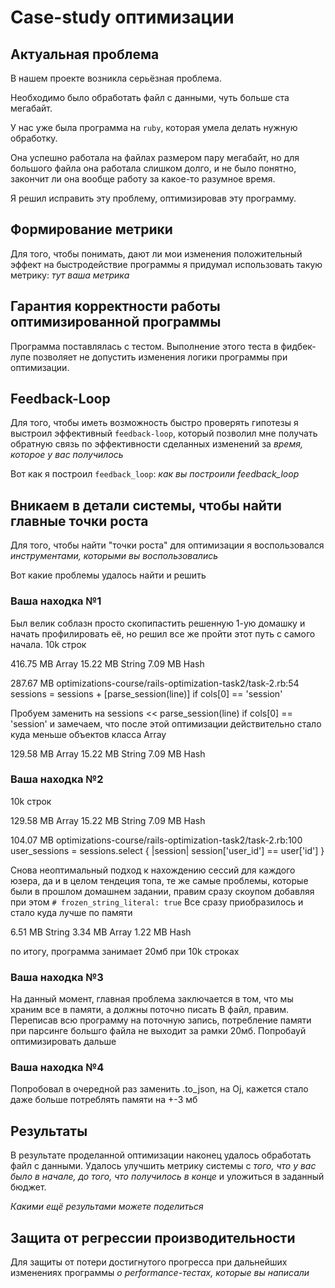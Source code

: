 # Case-study оптимизации

## Актуальная проблема
В нашем проекте возникла серьёзная проблема.

Необходимо было обработать файл с данными, чуть больше ста мегабайт.

У нас уже была программа на `ruby`, которая умела делать нужную обработку.

Она успешно работала на файлах размером пару мегабайт, но для большого файла она работала слишком долго, и не было понятно, закончит ли она вообще работу за какое-то разумное время.

Я решил исправить эту проблему, оптимизировав эту программу.

## Формирование метрики
Для того, чтобы понимать, дают ли мои изменения положительный эффект на быстродействие программы я придумал использовать такую метрику: *тут ваша метрика*

## Гарантия корректности работы оптимизированной программы
Программа поставлялась с тестом. Выполнение этого теста в фидбек-лупе позволяет не допустить изменения логики программы при оптимизации.

## Feedback-Loop
Для того, чтобы иметь возможность быстро проверять гипотезы я выстроил эффективный `feedback-loop`, который позволил мне получать обратную связь по эффективности сделанных изменений за *время, которое у вас получилось*

Вот как я построил `feedback_loop`: *как вы построили feedback_loop*

## Вникаем в детали системы, чтобы найти главные точки роста
Для того, чтобы найти "точки роста" для оптимизации я воспользовался *инструментами, которыми вы воспользовались*

Вот какие проблемы удалось найти и решить

### Ваша находка №1
Был велик соблазн просто скопипастить решенную 1-ую домашку и начать профилировать её, но решил все же пройти этот путь с самого начала.
10k строк

416.75 MB  Array
15.22 MB   String
7.09 MB    Hash

287.67 MB  optimizations-course/rails-optimization-task2/task-2.rb:54
sessions = sessions + [parse_session(line)] if cols[0] == 'session'

Пробуем заменить на sessions << parse_session(line) if cols[0] == 'session' и замечаем, что после этой оптимизации действительно стало куда меньше объектов класса Array

129.58 MB  Array
15.22 MB   String
7.09 MB    Hash

### Ваша находка №2
10k строк

129.58 MB  Array
15.22 MB   String
7.09 MB    Hash

104.07 MB  optimizations-course/rails-optimization-task2/task-2.rb:100
user_sessions = sessions.select { |session| session['user_id'] == user['id'] }

Снова неоптимальный подход к нахождению сессий для каждого юзера, да и в целом тендеция топа, те же самые проблемы, которые были в прошлом домашнем задании, правим сразу скоупом добавляя при этом ```# frozen_string_literal: true```
Все сразу приобразилось и стало куда лучше по памяти

6.51 MB  String
3.34 MB  Array
1.22 MB  Hash

по итогу, программа занимает 20мб при 10k строках

### Ваша находка №3
На данный момент, главная проблема заключается в том, что мы храним все в памяти, а должны поточно писать В файл, правим.
Переписав всю программу на поточную запись, потребление памяти при парсинге большго файла не выходит за рамки 20мб. Попробауй оптимизировать дальше

### Ваша находка №4
Попробовал в очередной раз заменить .to_json, на Oj, кажется стало даже больше потреблять памяти на +-3 мб

## Результаты
В результате проделанной оптимизации наконец удалось обработать файл с данными.
Удалось улучшить метрику системы с *того, что у вас было в начале, до того, что получилось в конце* и уложиться в заданный бюджет.

*Какими ещё результами можете поделиться*

## Защита от регрессии производительности
Для защиты от потери достигнутого прогресса при дальнейших изменениях программы *о performance-тестах, которые вы написали*
